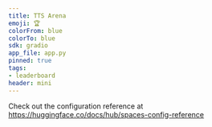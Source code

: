 ```yaml
---
title: TTS Arena
emoji: 🏆
colorFrom: blue
colorTo: blue
sdk: gradio
app_file: app.py
pinned: true
tags:
- leaderboard
header: mini
---
```


Check out the configuration reference at https://huggingface.co/docs/hub/spaces-config-reference
